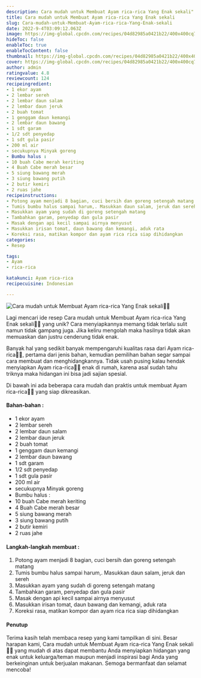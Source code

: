 ```yaml
---
description: Cara mudah untuk Membuat Ayam rica-rica Yang Enak sekali"
title: Cara mudah untuk Membuat Ayam rica-rica Yang Enak sekali
slug: Cara-mudah-untuk-Membuat-Ayam-rica-rica-Yang-Enak-sekali
date: 2022-9-4T03:09:12.063Z
image: https://img-global.cpcdn.com/recipes/04d82985a0421b22/400x400cq70/photo.jpg
hideToc: false
enableToc: true
enableTocContent: false
thumbnail: https://img-global.cpcdn.com/recipes/04d82985a0421b22/400x400cq70/photo.jpg
cover: https://img-global.cpcdn.com/recipes/04d82985a0421b22/400x400cq70/photo.jpg
author: admin
ratingvalue: 4.8
reviewcount: 124
recipeingredient:
- 1 ekor ayam
- 2 lembar sereh
- 2 lembar daun salam
- 2 lembar daun jeruk
- 2 buah tomat
- 1 genggam daun kemangi
- 2 lembar daun bawang
- 1 sdt garam
- 1/2 sdt penyedap
- 1 sdt gula pasir
- 200 ml air
- secukupnya Minyak goreng
- Bumbu halus :
- 10 buah Cabe merah keriting
- 4 Buah Cabe merah besar
- 5 siung bawang merah
- 3 siung bawang putih
- 2 butir kemiri
- 2 ruas jahe
recipeinstructions:
- Potong ayam menjadi 8 bagian, cuci bersih dan goreng setengah matang
- Tumis bumbu halus sampai harum,. Masukkan daun salam, jeruk dan sereh
- Masukkan ayam yang sudah di goreng setengah matang
- Tambahkan garam, penyedap dan gula pasir
- Masak dengan api kecil sampai airnya menyusut
- Masukkan irisan tomat, daun bawang dan kemangi, aduk rata
- Koreksi rasa, matikan kompor dan ayam rica rica siap dihidangkan
categories:
- Resep

tags:
- Ayam
- rica-rica

katakunci: Ayam rica-rica
recipecuisine: Indonesian

---
```


![Cara mudah untuk Membuat Ayam rica-rica Yang Enak sekali👩‍🍳](https://img-global.cpcdn.com/recipes/04d82985a0421b22/400x400cq70/photo.jpg)

Lagi mencari ide resep Cara mudah untuk Membuat Ayam rica-rica Yang Enak sekali👩‍🍳 yang unik? Cara menyiapkannya memang tidak terlalu sulit namun tidak gampang juga. Jika keliru mengolah maka hasilnya tidak akan memuaskan dan justru cenderung tidak enak.

Banyak hal yang sedikit banyak mempengaruhi kualitas rasa dari Ayam rica-rica👩‍🍳, pertama dari jenis bahan, kemudian pemilihan bahan segar sampai cara membuat dan menghidangkannya. Tidak usah pusing kalau hendak menyiapkan Ayam rica-rica👩‍🍳 enak di rumah, karena asal sudah tahu triknya maka hidangan ini bisa jadi sajian spesial.

Di bawah ini ada beberapa cara mudah dan praktis untuk membuat Ayam rica-rica👩‍🍳 yang siap dikreasikan.

<!--inarticleads1-->

#### Bahan-bahan :

- 1 ekor ayam
- 2 lembar sereh
- 2 lembar daun salam
- 2 lembar daun jeruk
- 2 buah tomat
- 1 genggam daun kemangi
- 2 lembar daun bawang
- 1 sdt garam
- 1/2 sdt penyedap
- 1 sdt gula pasir
- 200 ml air
- secukupnya Minyak goreng
- Bumbu halus :
- 10 buah Cabe merah keriting
- 4 Buah Cabe merah besar
- 5 siung bawang merah
- 3 siung bawang putih
- 2 butir kemiri
- 2 ruas jahe

<!--inarticleads2-->

#### Langkah-langkah membuat :

1. Potong ayam menjadi 8 bagian, cuci bersih dan goreng setengah matang
1. Tumis bumbu halus sampai harum,. Masukkan daun salam, jeruk dan sereh
1. Masukkan ayam yang sudah di goreng setengah matang
1. Tambahkan garam, penyedap dan gula pasir
1. Masak dengan api kecil sampai airnya menyusut
1. Masukkan irisan tomat, daun bawang dan kemangi, aduk rata
1. Koreksi rasa, matikan kompor dan ayam rica rica siap dihidangkan

#### Penutup

Terima kasih telah membaca resep yang kami tampilkan di sini. Besar harapan kami, Cara mudah untuk Membuat Ayam rica-rica Yang Enak sekali👩‍🍳 yang mudah di atas dapat membantu Anda menyiapkan hidangan yang enak untuk keluarga/teman maupun menjadi inspirasi bagi Anda yang berkeinginan untuk berjualan makanan. Semoga bermanfaat dan selamat mencoba!